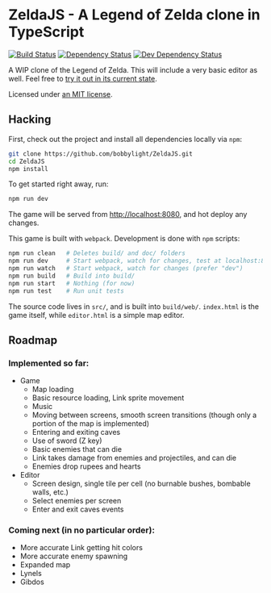 # ZeldaJS - A Legend of Zelda clone in TypeScript
[![Build Status](https://travis-ci.org/bobbylight/ZeldaJS.svg?branch=master)](https://travis-ci.org/bobbylight/ZeldaJS)
[![Dependency Status](https://img.shields.io/david/bobbylight/ZeldaJS.svg)](https://david-dm.org/bobbylight/ZeldaJS)
[![Dev Dependency Status](https://img.shields.io/david/dev/bobbylight/ZeldaJS.svg)](https://david-dm.org/bobbylight/ZeldaJS?type=dev)

A WIP clone of the Legend of Zelda.  This will include a very basic editor as well.
Feel free to [try it out in its current state](http://bobbylight.github.io/ZeldaJS/).

Licensed under [an MIT license](LICENSE.txt).

## Hacking
First, check out the project and install all dependencies locally via `npm`:

```bash
git clone https://github.com/bobbylight/ZeldaJS.git
cd ZeldaJS
npm install
```

To get started right away, run:

```bash
npm run dev
```

The game will be served from [http://localhost:8080](), and hot deploy any changes.

This game is built with `webpack`.  Development is done with `npm` scripts:

```bash
npm run clean   # Deletes build/ and doc/ folders
npm run dev     # Start webpack, watch for changes, test at localhost:8080
npm run watch   # Start webpack, watch for changes (prefer "dev")
npm run build   # Build into build/
npm run start   # Nothing (for now)
npm run test    # Run unit tests
```

The source code lives in `src/`, and is built into `build/web/`.
`index.html` is the game itself, while `editor.html` is a simple map editor.

## Roadmap

### Implemented so far:

* Game
  - Map loading
  - Basic resource loading, Link sprite movement
  - Music
  - Moving between screens, smooth screen transitions (though only a portion of the map is implemented)
  - Entering and exiting caves
  - Use of sword (Z key)
  - Basic enemies that can die
  - Link takes damage from enemies and projectiles, and can die
  - Enemies drop rupees and hearts
* Editor
  - Screen design, single tile per cell (no burnable bushes, bombable walls, etc.)
  - Select enemies per screen
  - Enter and exit caves events

### Coming next (in no particular order):

* More accurate Link getting hit colors
* More accurate enemy spawning
* Expanded map
* Lynels
* Gibdos
